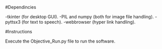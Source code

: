 #Dependincies

-tkinter (for desktop GUI).
-PIL and numpy (both for image file handling).
-pyttsx3 (for text to speech).
-webbrowser (hyper link handling).

#Instructions

Execute the Objective_Run.py file to run the software.
